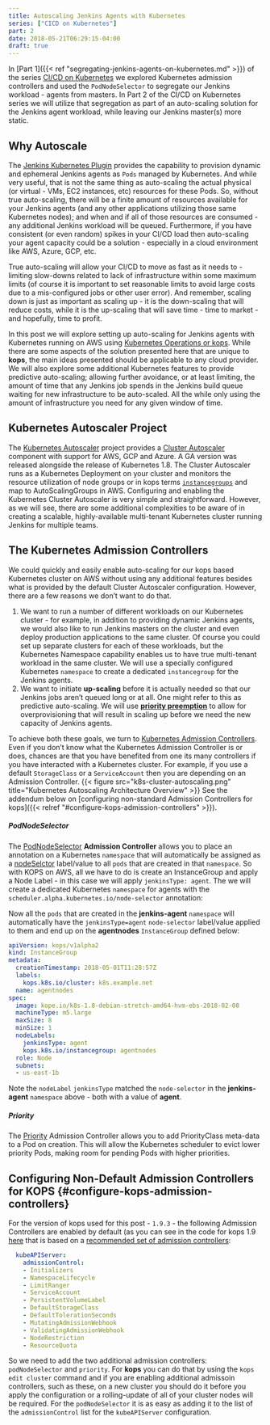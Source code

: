 ```yaml
---
title: Autoscaling Jenkins Agents with Kubernetes
series: ["CICD on Kubernetes"]
part: 2
date: 2018-05-21T06:29:15-04:00
draft: true
---
```

In [Part 1]({{< ref "segregating-jenkins-agents-on-kubernetes.md" >}}) of the series [CI/CD on Kubernetes](/series/cicd-on-kubernetes/) we explored Kubernetes admission controllers and used the `PodNodeSelector` to segregate our Jenkins workload - agents from masters. In Part 2 of the CI/CD on Kubernetes series we will utilize that segregation as part of an auto-scaling solution for the Jenkins agent workload, while leaving our Jenkins master(s) more static.
## Why Autoscale
The [Jenkins Kubernetes Plugin](https://github.com/jenkinsci/kubernetes-plugin) provides the capability to provision dynamic and ephemeral Jenkins agents as `Pods` managed by Kubernetes. And while very useful, that is not the same thing as auto-scaling the actual physical (or virtual - VMs, EC2 instances, etc) resources for these Pods. So, without true auto-scaling, there will be a finite amount of resources available for your Jenkins agents (and any other applications utilizing those same Kubernetes nodes); and when and if all of those resources are consumed - any additional Jenkins workload will be queued. Furthermore, if you have consistent (or even random) spikes in your CI/CD load then auto-scaling your agent capacity could be a solution - especially in a cloud environment like AWS, Azure, GCP, etc.

True auto-scaling will allow your CI/CD to move as fast as it needs to - limiting slow-downs related to lack of infrastructure within some maximum limits (of course it is important to set reasonable limits to avoid large costs due to a mis-configured jobs or other user error). And remember, scaling down is just as important as scaling up - it is the down-scaling that will reduce costs, while it is the up-scaling that will save time - time to market - and hopefully, time to profit. 

In this post we will explore setting up auto-scaling for Jenkins agents with Kubernetes running on AWS using [Kubernetes Operations or kops](https://github.com/kubernetes/kops). While there are some aspects of the solution presented here that are unique to **kops**, the main ideas presented should be applicable to any cloud provider. We will also explore some additional Kubernetes features to provide predictive auto-scaling; allowing further avoidance, or at least limiting, the amount of time that any Jenkins job spends in the Jenkins build queue waiting for new infrastructure to be auto-scaled. All the while only using the amount of infrastructure you need for any given window of time.
## Kubernetes Autoscaler Project
The [Kubernetes Autoscaler](https://github.com/kubernetes/autoscaler) project provides a [Cluster Autoscaler](https://github.com/kubernetes/autoscaler/tree/master/cluster-autoscaler) component with support for AWS, GCP and Azure. A GA version was released alongside the release of Kubernetes 1.8.  The Cluster Autoscaler runs as a Kubernetes Deployment on your cluster and monitors the resource utilization of node groups or in kops terms [`instancegroups`](https://github.com/kubernetes/kops/blob/master/docs/instance_groups.md) and map to AutoScalingGroups in AWS. Configuring and enabling the Kubernetes Cluster Autoscaler is very simple and straightforward. However, as we will see, there are some additional complexities to be aware of in creating a scalable, highly-available multi-tenant Kubernetes cluster running Jenkins for multiple teams.
## The Kubernetes Admission Controllers
We could quickly and easily enable auto-scaling for our kops based Kubernetes cluster on AWS without using any additional features besides what is provided by the default Cluster Autoscaler configuration. However, there are a few reasons we don’t want to do that.

1. We want to run a number of different workloads on our Kubernetes cluster - for example, in addition to providing dynamic Jenkins agents, we would also like to run Jenkins masters on the cluster and even deploy production applications to the same cluster. Of course you could set up separate clusters for each of these workloads, but the Kubernetes Namespace capability enables us to have true multi-tenant workload in the same cluster. We will use a specially configured Kubernetes `namespace` to create a dedicated `instancegroup` for the Jenkins agents.
2. We want to initiate **up-scaling** before it is actually needed so that our Jenkins jobs aren’t queued long or at all. One might refer to this as predictive auto-scaling. We will use [**priority preemption**](https://kubernetes.io/docs/concepts/configuration/pod-priority-preemption/) to allow for overprovisioning that will result in scaling up before we need the new capacity of Jenkins agents. 

To achieve both these goals, we turn to [Kubernetes Admission Controllers](https://kubernetes.io/docs/admin/admission-controllers/#what-are-they). Even if you don’t know what the Kubernetes Admission Controller is or does, chances are that you have benefited from one its many controllers if you have interacted with a Kubernetes cluster. For example, if you use a default `StorageClass` or a `ServiceAccount` then you are depending on an Admission Controller.
{{< figure src="k8s-cluster-autoscaling.png" title="Kubernetes Autoscaling Architecture Overview" >}}
See the addendum below on [configuring non-standard Admission Controllers for kops]({{< relref "#configure-kops-admission-controllers" >}}).
##### PodNodeSelector
The [PodNodeSelector](https://kubernetes.io/docs/admin/admission-controllers/#podnodeselector) **Admission Controller** allows you to place an annotation on a Kubernetes `namespace` that will automatically be assigned as a [nodeSelctor](https://kubernetes.io/docs/concepts/configuration/assign-pod-node/#nodeselector) label/value to all `pods` that are created in that `namespace`. So with KOPS on AWS, all we have to do is create an InstanceGroup and apply a Node Label - in this case we will apply `jenkinsType: agent`. The we will create a dedicated Kubernetes `namespace` for agents with the `scheduler.alpha.kubernetes.io/node-selector` annotation:


Now all the `pods` that are created in the **jenkins-agent** `namespace` will automatically have the `jenkinsType=agent` `node-selector` label/value applied to them and end up on the **agentnodes** `InstanceGroup` defined below:

```yaml
apiVersion: kops/v1alpha2
kind: InstanceGroup
metadata:
  creationTimestamp: 2018-05-01T11:28:57Z
  labels:
    kops.k8s.io/cluster: k8s.example.net
  name: agentnodes
spec:
  image: kope.io/k8s-1.8-debian-stretch-amd64-hvm-ebs-2018-02-08
  machineType: m5.large
  maxSize: 8
  minSize: 1
  nodeLabels:
    jenkinsType: agent
    kops.k8s.io/instancegroup: agentnodes
  role: Node
  subnets:
  - us-east-1b
```
Note the `nodeLabel` `jenkinsType` matched the `node-selector` in the **jenkins-agent** `namespace` above - both with a value of **agent**.
##### Priority
The [Priority](https://kubernetes.io/docs/admin/admission-controllers/#priority) Admission Controller allows you to add PriorityClass meta-data to a Pod on creation. This will allow the Kubernetes scheduler to evict lower priority Pods, making room for pending Pods with higher priorities.

## Configuring Non-Default Admission Controllers for KOPS {#configure-kops-admission-controllers}
For the version of kops used for this post - `1.9.3` - the following Admission Controllers are enabled by default (as you can see in the code for kops 1.9 [here](https://github.com/kubernetes/kops/blob/release-1.9/pkg/model/components/apiserver.go#L227) that is based on a [recommended set of admission controllers](https://kubernetes.io/docs/admin/admission-controllers/#is-there-a-recommended-set-of-admission-controllers-to-use):

```yaml
  kubeAPIServer:
    admissionControl:
    - Initializers
    - NamespaceLifecycle
    - LimitRanger
    - ServiceAccount
    - PersistentVolumeLabel
    - DefaultStorageClass
    - DefaultTolerationSeconds
    - MutatingAdmissionWebhook
    - ValidatingAdmissionWebhook
    - NodeRestriction
    - ResourceQuota
```
So we need to add the two additional admission controllers: `podNodeSelector` and `priority`. For **kops** you can do that by using the `kops edit cluster` command and if you are enabling additional admissoin controllers, such as these, on a new cluster you should do it before you apply the configuration or a rolling-update of all of your cluster nodes will be required. For the `podNodeSelector` it is as easy as adding it to the list of the `admissionControl` list for the `kubeAPIServer` configuration. 